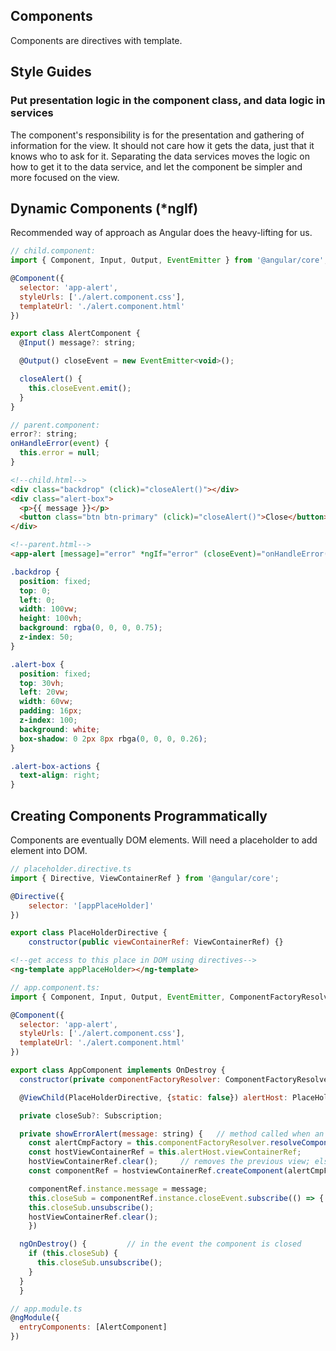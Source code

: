 ## Components

Components are directives with template.

## Style Guides

### Put presentation logic in the component class, and data logic in services

The component's responsibility is for the presentation and gathering of information for the view. It should not care how it gets the data, just that it knows who to ask for it. Separating the data services moves the logic on how to get it to the data service, and let the component be simpler and more focused on the view.

## Dynamic Components (\*ngIf)

Recommended way of approach as Angular does the heavy-lifting for us.

```js
// child.component:
import { Component, Input, Output, EventEmitter } from '@angular/core';

@Component({
  selector: 'app-alert',
  styleUrls: ['./alert.component.css'],
  templateUrl: './alert.component.html'
})

export class AlertComponent {
  @Input() message?: string;

  @Output() closeEvent = new EventEmitter<void>();

  closeAlert() {
    this.closeEvent.emit();
  }
}

// parent.component:
error?: string;
onHandleError(event) {
  this.error = null;
}
```

```html
<!--child.html-->
<div class="backdrop" (click)="closeAlert()"></div>
<div class="alert-box">
  <p>{{ message }}</p>
  <button class="btn btn-primary" (click)="closeAlert()">Close</button>
</div>

<!--parent.html-->
<app-alert [message]="error" *ngIf="error" (closeEvent)="onHandleError($event)"></app-alert>
```

```css
.backdrop {
  position: fixed;
  top: 0;
  left: 0;
  width: 100vw;
  height: 100vh;
  background: rgba(0, 0, 0, 0.75);
  z-index: 50;
}

.alert-box {
  position: fixed;
  top: 30vh;
  left: 20vw;
  width: 60vw;
  padding: 16px;
  z-index: 100;
  background: white;
  box-shadow: 0 2px 8px rbga(0, 0, 0, 0.26);
}

.alert-box-actions {
  text-align: right;
}
```

## Creating Components Programmatically

Components are eventually DOM elements. Will need a placeholder to add element into DOM.

```javascript
// placeholder.directive.ts
import { Directive, ViewContainerRef } from '@angular/core';

@Directive({
    selector: '[appPlaceHolder]'
})

export class PlaceHolderDirective {
    constructor(public viewContainerRef: ViewContainerRef) {}
```

```html
<!--get access to this place in DOM using directives-->
<ng-template appPlaceHolder></ng-template>
```

```js
// app.component.ts:
import { Component, Input, Output, EventEmitter, ComponentFactoryResolver, ViewChild, NgModule } from '@angular/core';

@Component({
  selector: 'app-alert',
  styleUrls: ['./alert.component.css'],
  templateUrl: './alert.component.html'
})

export class AppComponent implements OnDestroy {
  constructor(private componentFactoryResolver: ComponentFactoryResolver) {}

  @ViewChild(PlaceHolderDirective, {static: false}) alertHost: PlaceHolderDirective;  // finds the first occurence of this directive in DOM

  private closeSub?: Subscription;

  private showErrorAlert(message: string) {   // method called when an error occurs
    const alertCmpFactory = this.componentFactoryResolver.resolveComponentFactory(AlertComponent);  // resolveComponentFactory is an object that knows how to create a component
    const hostViewContainerRef = this.alertHost.viewContainerRef;
    hostViewContainerRef.clear();     // removes the previous view; else it will append more components to the container
    const componentRef = hostviewContainerRef.createComponent(alertCmpFactory);

    componentRef.instance.message = message;
    this.closeSub = componentRef.instance.closeEvent.subscribe(() => {    // closeEvent and message are properties of AlertComponent
    this.closeSub.unsubscribe();
    hostViewContainerRef.clear();
    })

  ngOnDestroy() {         // in the event the component is closed
    if (this.closeSub) {
      this.closeSub.unsubscribe();
    }
  }
  }

// app.module.ts
@ngModule({
  entryComponents: [AlertComponent]
})
```
